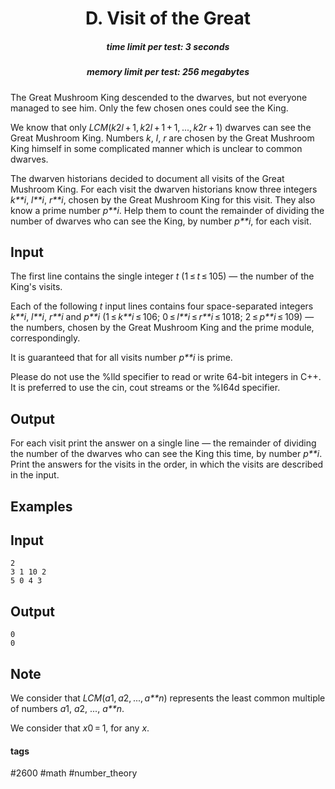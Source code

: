 <h1 style='text-align: center;'> D. Visit of the Great</h1>

<h5 style='text-align: center;'>time limit per test: 3 seconds</h5>
<h5 style='text-align: center;'>memory limit per test: 256 megabytes</h5>

The Great Mushroom King descended to the dwarves, but not everyone managed to see him. Only the few chosen ones could see the King.

We know that only *LCM*(*k*2*l* + 1, *k*2*l* + 1 + 1, ..., *k*2*r* + 1) dwarves can see the Great Mushroom King. Numbers *k*, *l*, *r* are chosen by the Great Mushroom King himself in some complicated manner which is unclear to common dwarves. 

The dwarven historians decided to document all visits of the Great Mushroom King. For each visit the dwarven historians know three integers *k**i*, *l**i*, *r**i*, chosen by the Great Mushroom King for this visit. They also know a prime number *p**i*. Help them to count the remainder of dividing the number of dwarves who can see the King, by number *p**i*, for each visit.

## Input

The first line contains the single integer *t* (1 ≤ *t* ≤ 105) — the number of the King's visits. 

Each of the following *t* input lines contains four space-separated integers *k**i*, *l**i*, *r**i* and *p**i* (1 ≤ *k**i* ≤ 106; 0 ≤ *l**i* ≤ *r**i* ≤ 1018; 2 ≤ *p**i* ≤ 109) — the numbers, chosen by the Great Mushroom King and the prime module, correspondingly. 

It is guaranteed that for all visits number *p**i* is prime.

Please do not use the %lld specifier to read or write 64-bit integers in С++. It is preferred to use the cin, cout streams or the %I64d specifier.

## Output

For each visit print the answer on a single line — the remainder of dividing the number of the dwarves who can see the King this time, by number *p**i*. Print the answers for the visits in the order, in which the visits are described in the input.

## Examples

## Input


```
2  
3 1 10 2  
5 0 4 3  

```
## Output


```
0  
0  

```
## Note

We consider that *LCM*(*a*1, *a*2, ..., *a**n*) represents the least common multiple of numbers *a*1, *a*2, ..., *a**n*.

We consider that *x*0 = 1, for any *x*.



#### tags 

#2600 #math #number_theory 